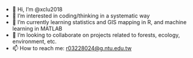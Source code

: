 - 👋 Hi, I’m @xclu2018
- 👀 I’m interested in coding/thinking in a systematic way
- 🌱 I’m currently learning statistics and GIS mapping in R, and machine learning in MATLAB
- 💞️ I’m looking to collaborate on projects related to forests, ecology, environment, etc.
- 📫 How to reach me: r03228024@g.ntu.edu.tw

<!---
xclu2018/xclu2018 is a ✨ special ✨ repository because its `README.md` (this file) appears on your GitHub profile.
You can click the Preview link to take a look at your changes.
--->
